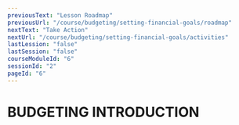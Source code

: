 ```yaml
---
previousText: "Lesson Roadmap"
previousUrl: "/course/budgeting/setting-financial-goals/roadmap"
nextText: "Take Action"
nextUrl: "/course/budgeting/setting-financial-goals/activities"
lastLession: "false"
lastSession: "false"
courseModuleId: "6"
sessionId: "2"
pageId: "6"
---
```



# BUDGETING INTRODUCTION

<sparkle-video-player src="./animation/m3l1.mp4" />
